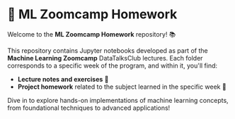 # 🧠 ML Zoomcamp Homework  
Welcome to the **ML Zoomcamp Homework** repository! 📚  

This repository contains Jupyter notebooks developed as part of the **Machine Learning Zoomcamp** DataTalksClub lectures. Each folder corresponds to a specific week of the program, and within it, you'll find:  
- **Lecture notes and exercises** 📝  
- **Project homework** related to the subject learned in the specific week 🎯  

Dive in to explore hands-on implementations of machine learning concepts, from foundational techniques to advanced applications!  
